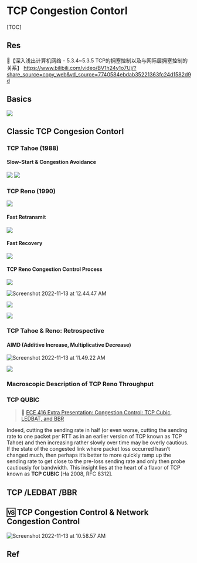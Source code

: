 # TCP Congestion Contorl

[TOC]



## Res
🔗【深入浅出计算机网络 - 5.3.4~5.3.5 TCP的拥塞控制以及与网际层拥塞控制的关系】 https://www.bilibili.com/video/BV1h24y1o7Uj/?share_source=copy_web&vd_source=7740584ebdab35221363fc24d1582d9d



## Basics
![](../../../../../../Assets/Pics/Screenshot%202023-04-22%20at%202.31.30%20PM.png)



## Classic TCP Congesion Contorl
### TCP Tahoe (1988)
#### Slow-Start & Congestion Avoidance
![](../../../../../../Assets/Pics/Screenshot%202023-04-22%20at%202.33.10%20PM.png)
![](../../../../../../Assets/Pics/Screenshot%202023-04-22%20at%202.35.32%20PM.png)



### TCP Reno (1990)
![](../../../../../../Assets/Pics/Screenshot%202023-04-22%20at%202.40.35%20PM.png)


#### Fast Retransmit
![](../../../../../../Assets/Pics/Screenshot%202023-04-22%20at%202.37.56%20PM.png)


#### Fast Recovery
![](../../../../../../Assets/Pics/Screenshot%202023-04-22%20at%202.38.42%20PM.png)


#### TCP Reno Congestion Control Process
![](../../../../../../Assets/Pics/Screenshot%202023-04-22%20at%202.39.50%20PM.png)

![Screenshot 2022-11-13 at 12.44.47 AM](../../../../../../Assets/Pics/Screenshot%202022-11-13%20at%2012.58.06%20AM.png)

![](../../../../../../Assets/Pics/Screenshot%202023-04-28%20at%2011.26.17%20AM.png)


![](../../../../../../Assets/Pics/Screenshot%202023-04-22%20at%202.40.05%20PM.png)


### TCP Tahoe & Reno: Retrospective
#### AIMD (Additive Increase, Multiplicative Decrease)
![Screenshot 2022-11-13 at 11.49.22 AM](../../../../../../Assets/Pics/Screenshot%202022-11-13%20at%2011.49.22%20AM.png)

![](../../../../../../Assets/Pics/Screenshot%202023-04-28%20at%2011.50.05%20AM.png)


### Macroscopic Description of TCP Reno Throughput




### TCP QUBIC
> 🔗 [ECE 416 Extra Presentation: Congestion Control: TCP Cubic, LEDBAT, and BBR](https://youtu.be/vqoLacbGIc0)
> 

Indeed, cutting the sending rate in half (or even worse, cutting the sending rate to one packet per RTT as in an earlier version of TCP known as TCP Tahoe) and then increasing rather slowly over time may be overly cautious. If the state of the congested link where packet loss occurred hasn’t changed much, then perhaps it’s better to more quickly ramp up the sending rate to get close to the pre-loss sending rate and only then probe cautiously for bandwidth. This insight lies at the heart of a flavor of TCP known as **TCP CUBIC** [Ha 2008, RFC 8312].





[CUBIC: A New TCP-Friendly High-Speed TCP Variant]: https://www.cs.princeton.edu/courses/archive/fall16/cos561/papers/Cubic08.pdf, "Lisong Xu"
[CUBIC TCP | Wikipedia]: https://en.wikipedia.org/wiki/CUBIC_TCP



## TCP /LEDBAT /BBR



## 🆚 TCP Congestion Control & Network Congestion Control

![Screenshot 2022-11-13 at 10.58.57 AM](../../../../../../Assets/Pics/Screenshot%202022-11-13%20at%2010.58.57%20AM.png)



## Ref
[CUBIC TCP | Wikipedia]: https://en.wikipedia.org/wiki/CUBIC_TCP

